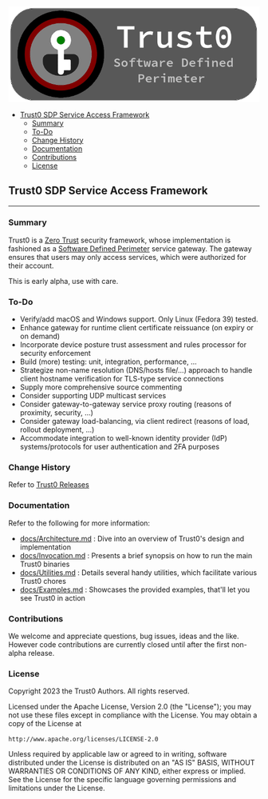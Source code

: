 ![](https://raw.githubusercontent.com/chewyfish/project-assets/main/trust0/banner.png)

<!-- TOC -->
  * [Trust0 SDP Service Access Framework](#trust0-sdp-service-access-framework)
    * [Summary](#summary)
    * [To-Do](#to-do)
    * [Change History](#change-history)
    * [Documentation](#documentation)
    * [Contributions](#contributions)
    * [License](#license)
<!-- TOC -->

## Trust0 SDP Service Access Framework

-----------------

### Summary

Trust0 is a [Zero Trust](https://en.wikipedia.org/wiki/Zero_trust_security_model) security framework, whose implementation is fashioned as a [Software Defined Perimeter](https://en.wikipedia.org/wiki/Software-defined_perimeter) service gateway. The gateway ensures that users may only access services, which were authorized for their account.

This is early alpha, use with care.

### To-Do

* Verify/add macOS and Windows support. Only Linux (Fedora 39) tested.
* Enhance gateway for runtime client certificate reissuance (on expiry or on demand)
* Incorporate device posture trust assessment and rules processor for security enforcement
* Build (more) testing: unit, integration, performance, ...
* Strategize non-name resolution (DNS/hosts file/...) approach to handle client hostname verification for TLS-type service connections
* Supply more comprehensive source commenting
* Consider supporting UDP multicast services
* Consider gateway-to-gateway service proxy routing (reasons of proximity, security, ...)
* Consider gateway load-balancing, via client redirect (reasons of load, rollout deployment, ...)
* Accommodate integration to well-known identity provider (IdP) systems/protocols for user authentication and 2FA purposes

### Change History

Refer to [Trust0 Releases](https://github.com/chewyfish/trust0/releases)

### Documentation

Refer to the following for more information:

* [docs/Architecture.md](./docs/Architecture.md) : Dive into an overview of Trust0's design and implementation
* [docs/Invocation.md](./docs/Invocation.md) : Presents a brief synopsis on how to run the main Trust0 binaries
* [docs/Utilities.md](./docs/Utilities.md) : Details several handy utilities, which facilitate various Trust0 chores
* [docs/Examples.md](./docs/Examples.md) : Showcases the provided examples, that'll let you see Trust0 in action

### Contributions

We welcome and appreciate questions, bug issues, ideas and the like. However code contributions are currently closed until after the first non-alpha release.

### License

Copyright 2023 the Trust0 Authors. All rights reserved.

Licensed under the Apache License, Version 2.0 (the "License"); you may not use
these files except in compliance with the License. You may obtain a copy of the
License at

    http://www.apache.org/licenses/LICENSE-2.0

Unless required by applicable law or agreed to in writing, software distributed
under the License is distributed on an "AS IS" BASIS, WITHOUT WARRANTIES OR
CONDITIONS OF ANY KIND, either express or implied. See the License for the
specific language governing permissions and limitations under the License.
